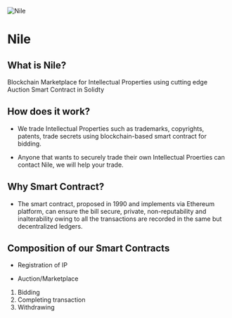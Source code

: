 ![Nile](https://github.com/promisinghan/Nile/blob/main/Nile%20project3%20team%20trademark.png "Nile.com: Blockchain Marketplace for Intellectual Properties using cutting edge Auction Smart Contract in Solidty")
# **Nile**

## What is Nile?
Blockchain Marketplace for Intellectual Properties using cutting edge Auction Smart Contract in Solidty


## How does it work?
- We trade Intellectual Properties such as trademarks, copyrights, patents, trade secrets using blockchain-based smart contract for bidding. 

- Anyone that wants to securely trade their own Intellectual Proerties can contact Nile, we will help your trade.

## Why Smart Contract?
- The smart contract, proposed in 1990 and implements via Ethereum platform, can ensure the bill secure, private, non-reputability and inalterability owing to all the transactions are recorded in the same but decentralized ledgers. 

## Composition of our Smart Contracts
- Registration of IP

- Auction/Marketplace
1. Bidding
2. Completing transaction
3. Withdrawing
